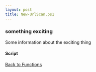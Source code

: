 ```yaml
---
layout: post
title: New-UrlScan.ps1
---
```


### something exciting

Some information about the exciting thing

#### Script

<script src="https://gist-it.appspot.com/github.com/BanterBoy/scripts-blog/blob/master/PowerShell/functions/New-UrlScan.ps1"></script>

<a href="/menu/_pages/functions.html">Back to Functions</a>
